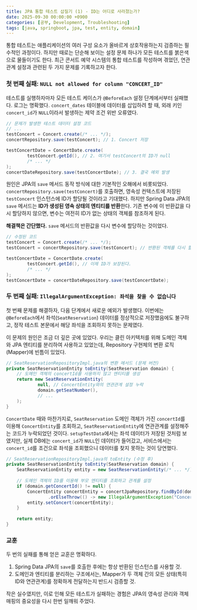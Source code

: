 ```yaml
---
title: JPA 통합 테스트 삽질기 (1) - ID는 어디로 사라졌는가?
date: 2025-09-30 00:00:00 +0900
categories: [공부, Development, Troubleshooting]
tags: [java, springboot, jpa, test, entity, domain]
---
```


통합 테스트는 애플리케이션의 여러 구성 요소가 올바르게 상호작용하는지 검증하는 필수적인 과정이다. 하지만 때로는 단순해 보이는 설정 문제 하나가 모든 테스트를 붉은색으로 물들이기도 한다. 최근 콘서트 예약 시스템의 통합 테스트를 작성하며 겪었던, 연관관계 설정과 관련된 두 가지 문제를 기록하고자 한다.

### 첫 번째 실패: `NULL not allowed for column "CONCERT_ID"`

테스트를 실행하자마자 모든 테스트 케이스가 `@BeforeEach` 설정 단계에서부터 실패했다. 로그는 명확했다. `concert_dates` 테이블에 데이터를 삽입하려 할 때, 외래 키인 `concert_id`가 `NULL`이라서 발생하는 제약 조건 위반 오류였다.

```java
// 문제가 발생한 테스트 데이터 설정 코드
// ...
testConcert = Concert.create(/* ... */);
concertRepository.save(testConcert); // 1. Concert 저장

testConcertDate = ConcertDate.create(
        testConcert.getId(), // 2. 여기서 testConcert의 ID가 null
        /* ... */
);
concertDateRepository.save(testConcertDate); // 3. 결국 예외 발생
```

원인은 JPA의 `save` 메서드 동작 방식에 대한 기본적인 오해에서 비롯되었다. `concertRepository.save(testConcert)`를 호출하면, 영속성 컨텍스트에 저장된 `testConcert` 인스턴스에 ID가 할당될 것이라고 기대했다. 하지만 Spring Data JPA의 `save` 메서드는 **ID가 생성된 영속 상태의 엔티티를 반환**한다. 기존 변수에 이 반환값을 다시 할당하지 않으면, 변수는 여전히 ID가 없는 상태의 객체를 참조하게 된다.

**해결책은 간단했다.** `save` 메서드의 반환값을 다시 변수에 할당하는 것이었다.

```java
// 수정된 코드
testConcert = Concert.create(/* ... */);
testConcert = concertRepository.save(testConcert); // 반환된 객체를 다시 할당

testConcertDate = ConcertDate.create(
        testConcert.getId(), // 이제 ID가 보장된다.
        /* ... */
);
testConcertDate = concertDateRepository.save(testConcertDate);
```

### 두 번째 실패: `IllegalArgumentException: 좌석을 찾을 수 없습니다`

첫 번째 문제를 해결하자, 다음 단계에서 새로운 예외가 발생했다. 이번에는 `@BeforeEach`에서 좌석(`SeatReservation`) 데이터를 정상적으로 저장했음에도 불구하고, 정작 테스트 본문에서 해당 좌석을 조회하지 못하는 문제였다.

이 문제의 원인은 조금 더 깊은 곳에 있었다. 우리는 클린 아키텍처를 위해 도메인 객체와 JPA 엔티티를 분리하여 사용하고 있었는데, Repository 구현체의 변환 로직(Mapper)에 빈틈이 있었다.

```java
// SeatReservationRepositoryImpl.java의 변환 메서드 (문제 버전)
private SeatReservationEntity toEntity(SeatReservation domain) {
    // 도메인 객체의 concertId를 사용하지 않고 엔티티를 생성
    return new SeatReservationEntity(
            null, // ConcertEntity와의 연관관계 설정 누락
            domain.getSeatNumber(),
            // ...
    );
}
```

`ConcertDate` 때와 마찬가지로, `SeatReservation` 도메인 객체가 가진 `concertId`를 이용해 `ConcertEntity`를 조회하고, `SeatReservationEntity`에 연관관계를 설정해주는 코드가 누락되었던 것이다. `setupTestData`에서는 좌석 데이터가 저장된 것처럼 보였지만, 실제 DB에는 `concert_id`가 `NULL`인 데이터가 들어갔고, 서비스에서는 `concert_id`를 조건으로 좌석을 조회했으니 데이터를 찾지 못하는 것이 당연했다.

```java
// SeatReservationRepositoryImpl.java의 toEntity (수정 후)
private SeatReservationEntity toEntity(SeatReservation domain) {
    SeatReservationEntity entity = new SeatReservationEntity(/* ... */);
    
    // 도메인 객체의 ID를 이용해 부모 엔티티를 조회하고 관계를 설정
    if (domain.getConcertId() != null) {
        ConcertEntity concertEntity = concertJpaRepository.findById(domain.getConcertId())
                .orElseThrow(() -> new IllegalArgumentException("Concert not found"));
        entity.setConcert(concertEntity);
    }
    
    return entity;
}
```

### 교훈

두 번의 실패를 통해 얻은 교훈은 명확하다.
1.  Spring Data JPA의 `save`를 호출한 후에는 항상 반환된 인스턴스를 사용할 것.
2.  도메인과 엔티티를 분리하는 구조에서는, Mapper가 두 객체 간의 모든 상태(특히 ID와 연관관계)를 정확하게 전달하는지 반드시 검증할 것.

작은 실수였지만, 이로 인해 모든 테스트가 실패하는 경험은 JPA의 영속성 관리와 객체 매핑의 중요성을 다시 한번 일깨워 주었다.